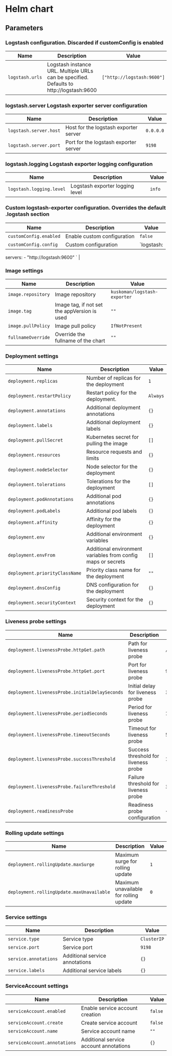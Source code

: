 # Helm chart

## Parameters

### Logstash configuration. Discarded if customConfig is enabled

| Name            | Description                                                                             | Value                      |
| --------------- | --------------------------------------------------------------------------------------- | -------------------------- |
| `logstash.urls` | Logstash instance URL. Multiple URLs can be specified. Defaults to http://logstash:9600 | `["http://logstash:9600"]` |

### logstash.server Logstash exporter server configuration

| Name                   | Description                           | Value     |
| ---------------------- | ------------------------------------- | --------- |
| `logstash.server.host` | Host for the logstash exporter server | `0.0.0.0` |
| `logstash.server.port` | Port for the logstash exporter server | `9198`    |

### logstash.logging Logstash exporter logging configuration

| Name                     | Description                     | Value  |
| ------------------------ | ------------------------------- | ------ |
| `logstash.logging.level` | Logstash exporter logging level | `info` |

### Custom logstash-exporter configuration. Overrides the default .logstash section

| Name                   | Description                 | Value                                                |
| ---------------------- | --------------------------- | ---------------------------------------------------- |
| `customConfig.enabled` | Enable custom configuration | `false`                                              |
| `customConfig.config`  | Custom configuration        | `logstash:
  servers:
    - "http://logstash:9600"
` |

### Image settings

| Name               | Description                                  | Value                        |
| ------------------ | -------------------------------------------- | ---------------------------- |
| `image.repository` | Image repository                             | `kuskoman/logstash-exporter` |
| `image.tag`        | Image tag, if not set the appVersion is used | `""`                         |
| `image.pullPolicy` | Image pull policy                            | `IfNotPresent`               |
| `fullnameOverride` | Override the fullname of the chart           | `""`                         |

### Deployment settings

| Name                           | Description                                                  | Value    |
| ------------------------------ | ------------------------------------------------------------ | -------- |
| `deployment.replicas`          | Number of replicas for the deployment                        | `1`      |
| `deployment.restartPolicy`     | Restart policy for the deployment.                           | `Always` |
| `deployment.annotations`       | Additional deployment annotations                            | `{}`     |
| `deployment.labels`            | Additional deployment labels                                 | `{}`     |
| `deployment.pullSecret`        | Kubernetes secret for pulling the image                      | `[]`     |
| `deployment.resources`         | Resource requests and limits                                 | `{}`     |
| `deployment.nodeSelector`      | Node selector for the deployment                             | `{}`     |
| `deployment.tolerations`       | Tolerations for the deployment                               | `[]`     |
| `deployment.podAnnotations`    | Additional pod annotations                                   | `{}`     |
| `deployment.podLabels`         | Additional pod labels                                        | `{}`     |
| `deployment.affinity`          | Affinity for the deployment                                  | `{}`     |
| `deployment.env`               | Additional environment variables                             | `{}`     |
| `deployment.envFrom`           | Additional environment variables from config maps or secrets | `[]`     |
| `deployment.priorityClassName` | Priority class name for the deployment                       | `""`     |
| `deployment.dnsConfig`         | DNS configuration for the deployment                         | `{}`     |
| `deployment.securityContext`   | Security context for the deployment                          | `{}`     |

### Liveness probe settings

| Name                                           | Description                          | Value     |
| ---------------------------------------------- | ------------------------------------ | --------- |
| `deployment.livenessProbe.httpGet.path`        | Path for liveness probe              | `/health` |
| `deployment.livenessProbe.httpGet.port`        | Port for liveness probe              | `9198`    |
| `deployment.livenessProbe.initialDelaySeconds` | Initial delay for liveness probe     | `30`      |
| `deployment.livenessProbe.periodSeconds`       | Period for liveness probe            | `10`      |
| `deployment.livenessProbe.timeoutSeconds`      | Timeout for liveness probe           | `5`       |
| `deployment.livenessProbe.successThreshold`    | Success threshold for liveness probe | `1`       |
| `deployment.livenessProbe.failureThreshold`    | Failure threshold for liveness probe | `3`       |
| `deployment.readinessProbe`                    | Readiness probe configuration        | `{}`      |

### Rolling update settings

| Name                                      | Description                            | Value |
| ----------------------------------------- | -------------------------------------- | ----- |
| `deployment.rollingUpdate.maxSurge`       | Maximum surge for rolling update       | `1`   |
| `deployment.rollingUpdate.maxUnavailable` | Maximum unavailable for rolling update | `0`   |

### Service settings

| Name                  | Description                    | Value       |
| --------------------- | ------------------------------ | ----------- |
| `service.type`        | Service type                   | `ClusterIP` |
| `service.port`        | Service port                   | `9198`      |
| `service.annotations` | Additional service annotations | `{}`        |
| `service.labels`      | Additional service labels      | `{}`        |

### ServiceAccount settings

| Name                         | Description                            | Value   |
| ---------------------------- | -------------------------------------- | ------- |
| `serviceAccount.enabled`     | Enable service account creation        | `false` |
| `serviceAccount.create`      | Create service account                 | `false` |
| `serviceAccount.name`        | Service account name                   | `""`    |
| `serviceAccount.annotations` | Additional service account annotations | `{}`    |
